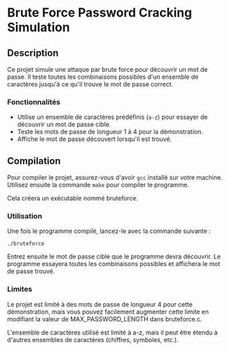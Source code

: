 # Brute Force Password Cracking Simulation

## Description

Ce projet simule une attaque par brute force pour découvrir un mot de passe. Il teste toutes les combinaisons possibles d'un ensemble de caractères jusqu'à ce qu'il trouve le mot de passe correct.

### Fonctionnalités

- Utilise un ensemble de caractères prédéfinis (`a-z`) pour essayer de découvrir un mot de passe cible.
- Teste les mots de passe de longueur 1 à 4 pour la démonstration.
- Affiche le mot de passe découvert lorsqu'il est trouvé.

## Compilation

Pour compiler le projet, assurez-vous d'avoir `gcc` installé sur votre machine. Utilisez ensuite la commande `make` pour compiler le programme.


Cela créera un exécutable nommé bruteforce.

### Utilisation

Une fois le programme compilé, lancez-le avec la commande suivante :

`./bruteforce`

Entrez ensuite le mot de passe cible que le programme devra découvrir. Le programme essayera toutes les combinaisons possibles et affichera le mot de passe trouvé.

### Limites

Le projet est limité à des mots de passe de longueur 4 pour cette démonstration, mais vous pouvez facilement augmenter cette limite en modifiant la valeur de MAX_PASSWORD_LENGTH dans bruteforce.c.

L'ensemble de caractères utilisé est limité à a-z, mais il peut être étendu à d'autres ensembles de caractères (chiffres, symboles, etc.).